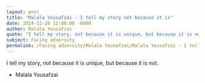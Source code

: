 ```yaml
---
layout: post
title: "Malala Yousafzai - I tell my story not because it is"
date: 2024-12-28 12:00:00 -0000
author: Malala Yousafzai
quote: "I tell my story, not because it is unique, but because it is not."
subject: Facing adversity
permalink: /Facing adversity/Malala Yousafzai/Malala Yousafzai - I tell my story not because it is
---
```


I tell my story, not because it is unique, but because it is not.

- Malala Yousafzai
